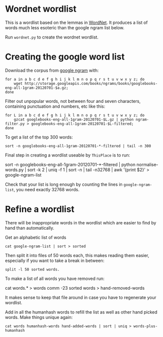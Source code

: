 Wordnet wordlist
================

This is a wordlist based on the lemmas in [WordNet][wordnet]. It
produces a list of words much less esoteric than the google ngram
list below.

Run `wordnet.py` to create the wordnet wordlist.


Creating the google word list
=============================

Download the corpus from [google ngram][googlengram] with:

    for a in a b c d e f g h i j k l m n o p q r s t u v w x y z; do
        wget http://storage.googleapis.com/books/ngrams/books/googlebooks-eng-all-1gram-20120701-$a.gz;
    done

[wordnet]: http://wordnet.princeton.edu/
[googlengram]: http://storage.googleapis.com/books/ngrams/books/datasetsv2.html

Filter out unpopular words, not between four and seven characters,
containing punctuation and numbers, etc like this:

    for L in a b c d e f g h i j k l m n o p q r s t u v w x y z; do
        gzcat googlebooks-eng-all-1gram-20120701-$L.gz | python ngram-filter.py > googlebooks-eng-all-1gram-20120701-$L-filtered;
    done

To get a list of the top 300 words:

    sort -n googlebooks-eng-all-1gram-20120701-*-filtered | tail -n 300

Final step in creating a wordlist useable by `ThisPlace` is to run:

   sort -n googlebooks-eng-all-1gram-20120701-*-filtered | python normalise-words.py | sort -k 2 | uniq -f 1 | sort -n | tail -n32768 | awk '{print $2}' > google-ngram-list

Check that your list is long enough by counting the lines
in `google-ngram-list`, you need exactly 32768 words.


Refine a wordlist
=================

There will be inappropriate words in the wordlist which
are easier to find by hand than automatically.

Get an alphabetic list of words

    cat google-ngram-list | sort > sorted

Then split it into files of 50 words each, this
makes reading them easier, especially if you
want to take a break in between:

    split -l 50 sorted words.

To make a list of all words you have removed run:

   cat words.* > words 
   comm -23 sorted words > hand-removed-words

It makes sense to keep that file around in case
you have to regenerate your wordlist.

Add in all the humanhash words to refill the list
as well as other hand picked words. Make things
unique again:

    cat words humanhash-words hand-added-words | sort | uniq > words-plus-humanhash
